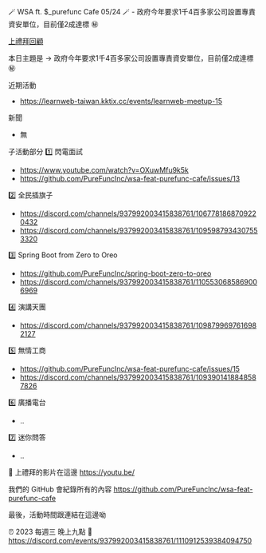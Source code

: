 🪄 WSA ft. $_purefunc Cafe 05/24 🪄 - 政府今年要求1千4百多家公司設置專責資安單位，目前僅2成達標 ㊙️

[上禮拜回顧](https://github.com/PureFuncInc/wsa-feat-purefunc-cafe/tree/main/records/2023-05-17)

本日主題是 -> 政府今年要求1千4百多家公司設置專責資安單位，目前僅2成達標 ㊙️

近期活動
* https://learnweb-taiwan.kktix.cc/events/learnweb-meetup-15

新聞
* 無

子活動部分
:one: 閃電面試
* https://www.youtube.com/watch?v=OXuwMfu9k5k
* https://github.com/PureFuncInc/wsa-feat-purefunc-cafe/issues/13

:two: 全民插旗子
* https://discord.com/channels/937992003415838761/1067781868709220432
* https://discord.com/channels/937992003415838761/1095987934307553320

:three: Spring Boot from Zero to Oreo
* https://github.com/PureFuncInc/spring-boot-zero-to-oreo
* https://discord.com/channels/937992003415838761/1105530685869006969

:four: 演講天團
* https://discord.com/channels/937992003415838761/1098799697616982127

:five: 無情工商
* https://github.com/PureFuncInc/wsa-feat-purefunc-cafe/issues/15
* https://discord.com/channels/937992003415838761/1093901418848587826

:six: 廣播電台
* ..

:seven: 迷你問答
* ..

:movie_camera: 上禮拜的影片在這邊 https://youtu.be/

我們的 GitHub 會紀錄所有的內容
https://github.com/PureFuncInc/wsa-feat-purefunc-cafe

最後，活動時間跟連結在這邊呦

:alarm_clock: 2023 每週三 晚上九點
:link: https://discord.com/events/937992003415838761/1110912539384094750
